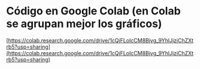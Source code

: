 # Código en Google Colab (en Colab se agrupan mejor los gráficos)

[https://colab.research.google.com/drive/1cQjFLoIcCM8Bjvg_9YhlJjziChZXtrb5?usp=sharing](https://colab.research.google.com/drive/1cQjFLoIcCM8Bjvg_9YhlJjziChZXtrb5?usp=sharing)
